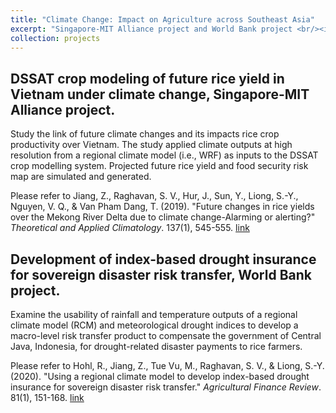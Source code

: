 ```yaml
---
title: "Climate Change: Impact on Agriculture across Southeast Asia"
excerpt: "Singapore-MIT Alliance project and World Bank project <br/><img src='/images/crop.png'>"
collection: projects
---
```


## DSSAT crop modeling of future rice yield in Vietnam under climate change, Singapore-MIT Alliance project.

Study the link of future climate changes and its impacts rice crop productivity over Vietnam. The study applied climate outputs at high resolution from a regional climate model (i.e., WRF) as inputs to the DSSAT crop modelling system. Projected future rice yield and food security risk map are simulated and generated. 

Please refer to Jiang, Z., Raghavan, S. V., Hur, J., Sun, Y., Liong, S.-Y., Nguyen, V. Q., & Van Pham Dang, T. (2019). "Future changes in rice yields over the Mekong River Delta due to climate change-Alarming or alerting?" *Theoretical and Applied Climatology*. 137(1), 545-555. [link](https://doi.org/10.1007/s00704-018-2617-z)

## Development of index-based drought insurance for sovereign disaster risk transfer, World Bank project. 

Examine the usability of rainfall and temperature outputs of a regional climate model (RCM) and meteorological drought indices to develop a macro-level risk transfer product to compensate the government of Central Java, Indonesia, for drought-related disaster payments to rice farmers.

Please refer to Hohl, R., Jiang, Z., Tue Vu, M., Raghavan, S. V., & Liong, S.-Y. (2020). "Using a regional climate model to develop index-based drought insurance for sovereign disaster risk transfer." *Agricultural Finance Review*. 81(1), 151-168. [link](https://doi.org/10.1108/AFR-02-2020-0020)